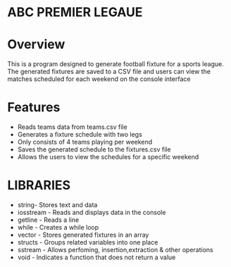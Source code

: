 # ABC PREMIER LEGAUE
   # Overview
   This is a program designed to generate football fixture for a sports league. The generated fixtures are saved to a CSV file and users can view the matches scheduled for each weekend on the console interface


   # Features
   * Reads teams data from teams.csv file
   * Generates a fixture schedule with two legs
   * Only consists of 4 teams playing per weekend
   * Saves the generated schedule to the fixtures.csv file
   * Allows the users to view the schedules for a specific weekend


# LIBRARIES
* string- Stores text and data 
* iosstream - Reads and displays data in the console
* getline - Reads a line
* while - Creates a while loop
* vector - Stores generated fixtures in an array
* structs - Groups related variables into one place
* sstream - Allows perfoming, insertion,extraction & other operations
* void - Indicates a function that does not return a value
